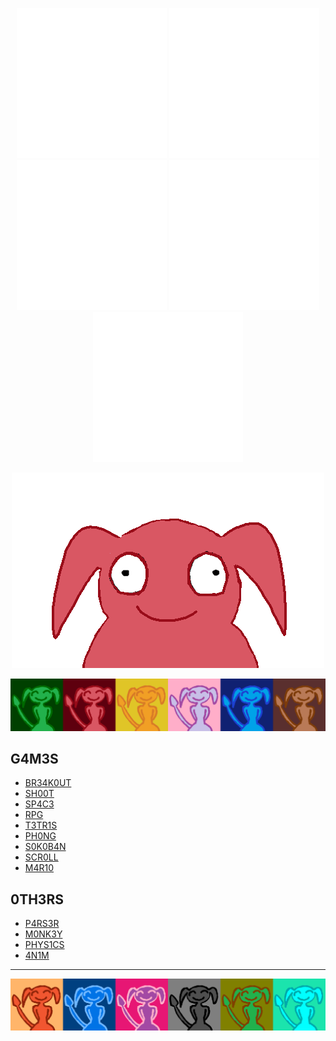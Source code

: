 <p align="center">
  <img src="https://raw.githubusercontent.com/4v0v/4v0v/03a3268e308813e0684e916590a80b046ff3bf71/image.svg">
  <img src="https://raw.githubusercontent.com/4v0v/4v0v/03a3268e308813e0684e916590a80b046ff3bf71/image.svg">
  <img src="https://raw.githubusercontent.com/4v0v/4v0v/03a3268e308813e0684e916590a80b046ff3bf71/image.svg">
  <img src="https://raw.githubusercontent.com/4v0v/4v0v/03a3268e308813e0684e916590a80b046ff3bf71/image.svg">
  <img src="https://raw.githubusercontent.com/4v0v/4v0v/03a3268e308813e0684e916590a80b046ff3bf71/image.svg">
</p>

<p align="center">
  <img src="https://raw.githubusercontent.com/4v0v/4v0v/main/demon.gif">
</p>

![](./avatar_line_1.png)

## G4M3S

- <a href="https://github.com/4v0v/br34k0ut"> BR34K0UT</a>
- <a href="https://github.com/4v0v/sh00t"> SH00T </a>
- <a href="https://github.com/4v0v/sp4c3"> SP4C3 </a>
- <a href="https://github.com/4v0v/rpg"> RPG </a>
- <a href="https://github.com/4v0v/t3tr1s"> T3TR1S </a>
- <a href="https://github.com/4v0v/ph0ng"> PH0NG </a>
- <a href="https://github.com/4v0v/s0k0b4n"> S0K0B4N </a>
- <a href="https://github.com/4v0v/scr0ll"> SCR0LL </a>
- <a href="https://github.com/4v0v/m4r10"> M4R10 </a>

## 0TH3RS

- <a href="https://github.com/4v0v/p4rs3r"> P4RS3R </a>
- <a href="https://github.com/4v0v/m0nk3y"> M0NK3Y </a>
- <a href="https://github.com/4v0v/phys1cs"> PHYS1CS </a>
- <a href="https://github.com/4v0v/4n1m"> 4N1M </a>

---
![](./avatar_line_2.png)
